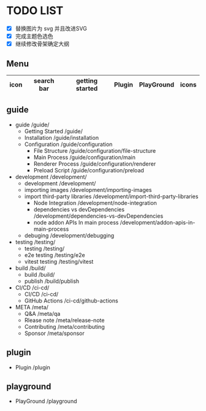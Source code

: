# TODO LIST

- [x] 替换图片为 svg 并且改进SVG
- [x] 完成主题色选色
- [x] 继续修改骨架确定大纲

## Menu

| icon | search bar | getting started | Plugin | PlayGround | icons      |
|------|------------|-----------------|--------|------------|------------|

## guide

- guide                                  /guide/
  - Getting Started                      /guide/
  - Installation                         /guide/installation
  - Configuration                        /guide/configuration
    - File Structure                     /guide/configuration/file-structure
    - Main Process                       /guide/configuration/main
    - Renderer Process                   /guide/configuration/renderer
    - Preload Script                     /guide/configuration/preload
  <!-- - migration from vue-electron          /guide/migration -->
- development                            /development/
  - development                          /development/
  - importing images                     /development/importing-images
  - import third-party libraries         /development/import-third-party-libraries
    - Node Integration                   /development/node-integration
    - dependencies vs devDependencies    /development/dependencies-vs-devDependencies
    - node addon APIs In main process    /development/addon-apis-in-main-process
  - debuging                             /development/debugging
- testing                                /testing/
  - testing                              /testing/
  - e2e testing                          /testing/e2e
  - vitest testing                       /testing/vitest
- build                                  /build/
  - build                                /build/
  - publish                              /build/publish
- CI/CD                                  /ci-cd/
  - CI/CD                                /ci-cd/
  - GitHub Actions                       /ci-cd/github-actions
- META                                   /meta/
  - Q&A                                  /meta/qa
  - Rlease note                          /meta/release-note
  - Contributing                         /meta/contributing
  - Sponsor                              /meta/sponsor

## plugin

- Plugin                                 /plugin

## playground

- PlayGround                             /playground
